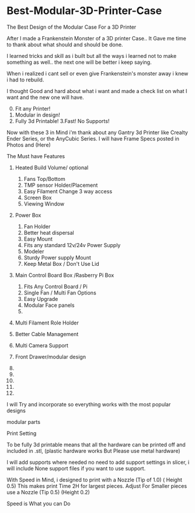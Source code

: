 # Best-Modular-3D-Printer-Case
The Best Design of the Modular Case For a 3D Printer

After I made a Frankenstein Monster of a 3D printer Case..
It Gave me time to thank about what should and should be done.

I learned tricks and skill as i built but all the ways i learned not to make something as well..   the next one will be better i keep saying.

When i realized i cant sell or even give Frankenstein's monster away i knew i had to rebuild.

I thought Good and hard about what i want and made a check list on what I want and the new one will have.

0. Fit any Printer!
1. Modular in design!
2. Fully 3d Printable!
3.Fast! No Supports!

Now with these 3 in Mind i'm thank about any Gantry 3d Printer like Crealty Ender Series, or the AnyCubic Series. I will have Frame Specs posted in Photos and (Here)

The Must have Features

1. Heated Build Volume/ optional 
     1. Fans Top/Bottom
     2. TMP sensor Holder/Placement
     3. Easy Filament Change 3 way access
     4. Screen Box
     5. Viewing Window

2. Power Box
     1. Fan Holder
     2. Better heat dispersal
     3. Easy Mount
     4. Fits any standard 12v/24v Power Supply
     5. Modeler
     7. Sturdy Power supply Mount
     8. Keep Metal Box / Don't Use Lid

3. Main Control Board Box /Rasberry Pi Box
    1. Fits Any Control Board / Pi
    2. Single Fan / Multi Fan Options
    3. Easy Upgrade
    4. Modular Face panels
    6. 

4. Multi Filament Role Holder
5. Better Cable Management
6. Multi Camera Support
7.  Front Drawer/modular design
8. 
9. 
10. 
11. 
12. 

I will Try and incorporate so everything works with the most popular designs 

modular parts


Print Setting


To be fully 3d printable means that all the hardware can be printed off and included in .stl, (plastic hardware works But Please use metal hardware)

I will add supports where needed no need to add support settings in slicer, i will include None support files if you want to use support.

With Speed in Mind, i designed to print with a Nozzle (Tip of 1.0) ( Height 0.5) This makes print Time 2H for largest pieces.
Adjust 
For Smaller pieces use a Nozzle (Tip 0.5) (Height 0.2)

Speed is What you can Do
